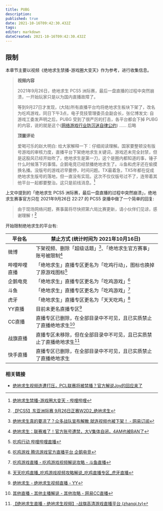 ```yaml
---
title: PUBG
description: 
published: true
date: 2021-10-16T09:42:30.432Z
tags: 
editor: markdown
dateCreated: 2021-10-16T09:42:30.432Z
---
```


## 限制

本章节主要以视频《绝地求生禁播-游戏圈大变天》作为参考，进行收集信息。

> **视频内容**
>
> 2021年9月26日，绝地求生 PCS5 洲际赛，最后一盘直播的过程中突然崩溃，一开始玩家只是以为国内直播故障了。
>
> 等到9月27日才发现，(大陆)所有直播平台均将绝地求生板块下架了，改名为吃鸡游戏，同日下午3点，电子竞技管理委员会副会长，张亿博发文: 自游戏工委发声明之后，PUBG 受到了很严厉的打击，各平台都会下掉 PUBG 的内容，说的就是这个([网络游戏行业防沉迷自律公约](/rule/网络游戏行业防沉迷自律公约.md)) …… 后略
>
> **顶置评论**
>
> 爱喝可乐的赵大明白: 给大家解释一下：仔细阅读理解。国家要整顿没有版号游戏的审核力度，直播平台下架绝地求生关键词，游戏还未完全封禁，但是这股风已经开始吹了，绝地求生是第一刀，这个是圈内都知道的事，锤子什么时候落下的事情。企鹅电竞已经禁播绝地求生了。斗鱼和虎牙还在偷摸换名播。没版号的游戏迟早要停，时间问题。TX最着急，TX5年都在促成绝地求生版号的落地，但一直没有实现。这次不仅仅版号过不了，连带着其他平台一起都要整治。这只是前线消息。[^5HEKt]

[^5HEKt]: [绝地求生禁播-游戏圈大变天 - 哔哩哔哩](https://archive.is/5HEKt "https://www.bilibili.com/video/BV1Zq4y1o791")

上文中提到的「绝地求生 PCS5 洲际赛，最后一盘直播的过程中突然崩溃」，绝地求生赛事官方只在 2021年9月26日 22:27 的 PCS5 录播中做了一个简单的回复: 

> 由于现场网络问题，赛事菌将尽快把第六局比赛更新，请小伙伴们见谅，感谢理解！[^1dV5u]

[^1dV5u]: [【PCS5】东亚洲际赛 9月26日正赛W2D2_绝地求生](https://archive.is/1dV5u "https://www.bilibili.com/video/BV16q4y1o7s4")

开始限制绝地求生的平台有:

| 平台名       | 禁止方式 (统计时间为 2021年10月16日)                                    |
| ------------ | ----------------------------------------------------------------------- |
| 微博         | 下架视频、删除「超级话题」[^smb1]、「绝地求生官方赛事」账号被限制[^smb2] |
| 哔哩哔哩直播 | 「绝地求生」直播专区更名为「吃鸡行动」，图标也换掉了原游戏图标[^blpg]   |
| 企鹅电竞     | 「绝地求生」直播专区更名为「吃鸡游戏」[^tgpg]                           |
| 斗鱼         | 「绝地求生」直播专区更名为「吃鸡游戏」[^dypg]                           |
| 虎牙         | 「绝地求生」直播专区更名为「天天吃鸡」[^hypg]                           |
| YY直播       | 目前未更名直播专区[^yypg]                                               |
| CC直播       | 直播专区已删除，在全部目录中不可见，且已实质禁止了直播绝地求生[^ccpg]   |
| 战旗直播     | 直播专区未移除，但在全部目录中不可见，且已实质禁止了直播绝地求生[^zqpg] |
| 快手直播     | 直播专区已删除，在全部目录中不可见，且已实质禁止了直播绝地求生          |

[^smb1]: [绝地求生真的要凉了？众多战队宣布解散 就连视频也被下架！ - 网易订阅](https://web.archive.org/web/20211016015709/https://www.163.com/dy/article/GM9M96N10526RJGM.html)

[^smb2]: [绝地求生：联赛难了！官方账号遭禁，大V集体自闭，4AM也被BAN了](https://web.archive.org/web/20211016020231/https://baijiahao.baidu.com/s?id=1713148892023767294)

[^blpg]: [吃鸡行动 哔哩哔哩直播](https://web.archive.org/web/20211016022645/https://live.bilibili.com/area/pubg)

[^tgpg]: [吃鸡游戏 腾讯游戏官方直播平台 企鹅电竞](http://web.archive.org/web/20211016025020/https://egame.qq.com/livelist?layoutid=2000000133)

[^dypg]: [吃鸡游戏直播 - 吃鸡游戏视频解说攻略 - 斗鱼直播](https://web.archive.org/web/20211014043336/https://www.douyu.com/g_cjyx)

[^hypg]: [天天吃鸡直播_吃鸡游戏视频攻略解说_吃鸡直播专区_虎牙直播](http://web.archive.org/web/20211016025619/https://www.huya.com/g/2793)

[^yypg]: [绝地求生 - 绝地求生视频直播 - YY](https://web.archive.org/web/20211016030621/https://www.yy.com/chicken/jdqs)

[^ccpg]: [其他直播 - 其他主播解说 - 其他攻略 - 网易CC直播](https://web.archive.org/web/20211016031004/https://cc.163.com/category/9074/)

[^zqpg]: [【绝地求生直播 - 绝地求生视频】-战旗高清游戏直播平台 (zhanqi.tv)](https://www.zhanqi.tv/games/pubg)

### 相关链接

+ [绝地求生视频连遭打压，PCL联赛将被禁播？官方解说Joy的回应来了](https://web.archive.org/web/20211016020447/https://baijiahao.baidu.com/s?id=1713390146909716611)
